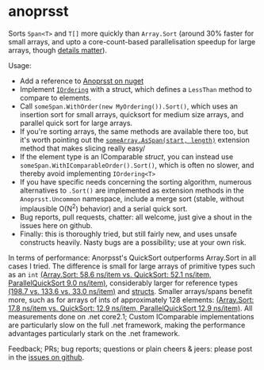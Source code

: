# anoprsst
Sorts `Span<T>` and `T[]` more quickly than `Array.Sort` (around 30% faster for small arrays, and upto a core-count-based parallelisation speedup for large arrays, though [details matter](https://github.com/EamonNerbonne/anoprsst/blob/master/results.txt)).

Usage:  

 - Add a reference to [Anoprsst on nuget](https://www.nuget.org/packages/Anoprsst/)
 - Implement [`IOrdering`](https://github.com/EamonNerbonne/anoprsst/blob/4c77b32169606074840a37024bd7fbd46ea62055/src/Anorpsst/OrderedAlgorithms.cs#L8)
with a struct, which defines a `LessThan` method to compare to elements.
 - Call `someSpan.WithOrder(new MyOrdering()).Sort()`, which uses an insertion sort for small arrays, quicksort for medium size arrays, and parallel quick sort for large arrays.
 - If you're sorting arrays, the same methods are available there too, but it's worth pointing out the [`someArray.AsSpan(start, length)`](https://docs.microsoft.com/en-gb/dotnet/api/system.memoryextensions.asspan) extension method that makes
   slicing really easy/
 - If the element type is an IComparable *struct*, you can instead use `someSpan.WithIComparableOrder().Sort()`, which is often no slower, and thereby avoid implementing `IOrdering<T>`
 - If you have specific needs concerning the sorting algorithm, numerous alternatives to `.Sort()` are implemented as extension 
   methods in the `Anoprsst.Uncommon` namespace, include a merge sort (stable, without implausible O(N<sup>2</sup>) behavior) and a serial quick sort.
 - Bug reports, pull requests, chatter: all welcome, just give a shout in the issues here on github.
 - Finally: this is thoroughly tried, but still fairly new, and uses unsafe constructs heavily. Nasty bugs are a possibility; use at your own risk.
 
 
In terms of performance: Anorpsst's QuickSort outperforms Array.Sort in all cases I tried.  The difference is small for large arrays of primitive types such as an `int` [(Array.Sort: 58.6 ns/item vs. QuickSort: 52.1 ns/item, ParallelQuickSort 9.0 ns/item)](https://github.com/EamonNerbonne/anoprsst/blob/master/results.txt#L672), considerably larger for reference types [(198.7 vs. 133.6 vs. 33.0 ns/item)](https://github.com/EamonNerbonne/anoprsst/blob/master/results.txt#L600) and [structs](https://github.com/EamonNerbonne/anoprsst/blob/master/results.txt#L588).  Smaller arrays/spans benefit more, such as for arrays of ints of approximately 128 elements: [(Array.Sort: 17.8 ns/item vs. QuickSort: 12.9 ns/item, ParallelQuickSort 12.9 ns/item)](https://github.com/EamonNerbonne/anoprsst/blob/master/results.txt#L139).  All measurements done on .net core2.1; Custom IComparable implementations are particularly slow on the full .net framework, making the performance advantages particularly stark on the .net framework.

Feedback; PRs; bug reports; questions or plain cheers & jeers: please post in the [issues on github](https://github.com/EamonNerbonne/anoprsst/issues).
